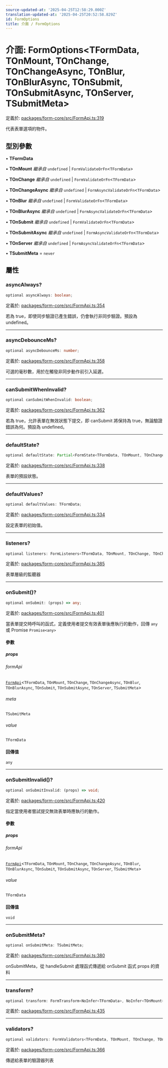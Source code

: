 ```yaml
---
source-updated-at: '2025-04-25T12:58:29.000Z'
translation-updated-at: '2025-04-25T20:52:58.829Z'
id: FormOptions
title: 介面 / FormOptions
---
```

# 介面: FormOptions\<TFormData, TOnMount, TOnChange, TOnChangeAsync, TOnBlur, TOnBlurAsync, TOnSubmit, TOnSubmitAsync, TOnServer, TSubmitMeta\>

定義於: [packages/form-core/src/FormApi.ts:319](https://github.com/TanStack/form/blob/main/packages/form-core/src/FormApi.ts#L319)

代表表單選項的物件。

## 型別參數

• **TFormData**

• **TOnMount** *繼承自* `undefined` \| `FormValidateOrFn`\<`TFormData`\>

• **TOnChange** *繼承自* `undefined` \| `FormValidateOrFn`\<`TFormData`\>

• **TOnChangeAsync** *繼承自* `undefined` \| `FormAsyncValidateOrFn`\<`TFormData`\>

• **TOnBlur** *繼承自* `undefined` \| `FormValidateOrFn`\<`TFormData`\>

• **TOnBlurAsync** *繼承自* `undefined` \| `FormAsyncValidateOrFn`\<`TFormData`\>

• **TOnSubmit** *繼承自* `undefined` \| `FormValidateOrFn`\<`TFormData`\>

• **TOnSubmitAsync** *繼承自* `undefined` \| `FormAsyncValidateOrFn`\<`TFormData`\>

• **TOnServer** *繼承自* `undefined` \| `FormAsyncValidateOrFn`\<`TFormData`\>

• **TSubmitMeta** = `never`

## 屬性

### asyncAlways?

```ts
optional asyncAlways: boolean;
```

定義於: [packages/form-core/src/FormApi.ts:354](https://github.com/TanStack/form/blob/main/packages/form-core/src/FormApi.ts#L354)

若為 true，即使同步驗證已產生錯誤，仍會執行非同步驗證。預設為 undefined。

***

### asyncDebounceMs?

```ts
optional asyncDebounceMs: number;
```

定義於: [packages/form-core/src/FormApi.ts:358](https://github.com/TanStack/form/blob/main/packages/form-core/src/FormApi.ts#L358)

可選的毫秒數，用於在觸發非同步動作前引入延遲。

***

### canSubmitWhenInvalid?

```ts
optional canSubmitWhenInvalid: boolean;
```

定義於: [packages/form-core/src/FormApi.ts:362](https://github.com/TanStack/form/blob/main/packages/form-core/src/FormApi.ts#L362)

若為 true，允許表單在無效狀態下提交，即 canSubmit 將保持為 true，無論驗證錯誤為何。預設為 undefined。

***

### defaultState?

```ts
optional defaultState: Partial<FormState<TFormData, TOnMount, TOnChange, TOnChangeAsync, TOnBlur, TOnBlurAsync, TOnSubmit, TOnSubmitAsync, TOnServer>>;
```

定義於: [packages/form-core/src/FormApi.ts:338](https://github.com/TanStack/form/blob/main/packages/form-core/src/FormApi.ts#L338)

表單的預設狀態。

***

### defaultValues?

```ts
optional defaultValues: TFormData;
```

定義於: [packages/form-core/src/FormApi.ts:334](https://github.com/TanStack/form/blob/main/packages/form-core/src/FormApi.ts#L334)

設定表單的初始值。

***

### listeners?

```ts
optional listeners: FormListeners<TFormData, TOnMount, TOnChange, TOnChangeAsync, TOnBlur, TOnBlurAsync, TOnSubmit, TOnSubmitAsync, TOnServer, TSubmitMeta>;
```

定義於: [packages/form-core/src/FormApi.ts:385](https://github.com/TanStack/form/blob/main/packages/form-core/src/FormApi.ts#L385)

表單層級的監聽器

***

### onSubmit()?

```ts
optional onSubmit: (props) => any;
```

定義於: [packages/form-core/src/FormApi.ts:401](https://github.com/TanStack/form/blob/main/packages/form-core/src/FormApi.ts#L401)

當表單提交時呼叫的函式，定義使用者提交有效表單後應執行的動作，回傳 `any` 或 Promise `Promise<any>`

#### 參數

##### props

###### formApi

[`FormApi`](../classes/formapi.md)\<`TFormData`, `TOnMount`, `TOnChange`, `TOnChangeAsync`, `TOnBlur`, `TOnBlurAsync`, `TOnSubmit`, `TOnSubmitAsync`, `TOnServer`, `TSubmitMeta`\>

###### meta

`TSubmitMeta`

###### value

`TFormData`

#### 回傳值

`any`

***

### onSubmitInvalid()?

```ts
optional onSubmitInvalid: (props) => void;
```

定義於: [packages/form-core/src/FormApi.ts:420](https://github.com/TanStack/form/blob/main/packages/form-core/src/FormApi.ts#L420)

指定當使用者嘗試提交無效表單時應執行的動作。

#### 參數

##### props

###### formApi

[`FormApi`](../classes/formapi.md)\<`TFormData`, `TOnMount`, `TOnChange`, `TOnChangeAsync`, `TOnBlur`, `TOnBlurAsync`, `TOnSubmit`, `TOnSubmitAsync`, `TOnServer`, `TSubmitMeta`\>

###### value

`TFormData`

#### 回傳值

`void`

***

### onSubmitMeta?

```ts
optional onSubmitMeta: TSubmitMeta;
```

定義於: [packages/form-core/src/FormApi.ts:380](https://github.com/TanStack/form/blob/main/packages/form-core/src/FormApi.ts#L380)

onSubmitMeta，從 handleSubmit 處理函式傳遞給 onSubmit 函式 props 的資料

***

### transform?

```ts
optional transform: FormTransform<NoInfer<TFormData>, NoInfer<TOnMount>, NoInfer<TOnChange>, NoInfer<TOnChangeAsync>, NoInfer<TOnBlur>, NoInfer<TOnBlurAsync>, NoInfer<TOnSubmit>, NoInfer<TOnSubmitAsync>, NoInfer<TOnServer>, NoInfer<TSubmitMeta>>;
```

定義於: [packages/form-core/src/FormApi.ts:435](https://github.com/TanStack/form/blob/main/packages/form-core/src/FormApi.ts#L435)

***

### validators?

```ts
optional validators: FormValidators<TFormData, TOnMount, TOnChange, TOnChangeAsync, TOnBlur, TOnBlurAsync, TOnSubmit, TOnSubmitAsync>;
```

定義於: [packages/form-core/src/FormApi.ts:366](https://github.com/TanStack/form/blob/main/packages/form-core/src/FormApi.ts#L366)

傳遞給表單的驗證器列表
